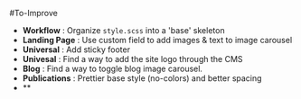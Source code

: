 #To-Improve

- **Workflow** : Organize `style.scss` into a 'base' skeleton
- **Landing Page** : Use custom field to add images & text to image carousel
- **Universal** : Add sticky footer
- **Univesal** : Find a way to add the site logo through the CMS
- **Blog** : Find a way to toggle blog image carousel.
- **Publications** : Prettier base style (no-colors) and better spacing
- **